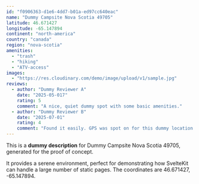 ```yaml
---
id: "f0906363-d1e6-4dd7-b01a-ed97cc640eac"
name: "Dummy Campsite Nova Scotia 49705"
latitude: 46.671427
longitude: -65.147894
continent: "north-america"
country: "canada"
region: "nova-scotia"
amenities:
  - "trash"
  - "hiking"
  - "ATV-access"
images:
  - "https://res.cloudinary.com/demo/image/upload/v1/sample.jpg"
reviews:
  - author: "Dummy Reviewer A"
    date: "2025-05-017"
    rating: 5
    comment: "A nice, quiet dummy spot with some basic amenities."
  - author: "Dummy Reviewer B"
    date: "2025-07-01"
    rating: 4
    comment: "Found it easily. GPS was spot on for this dummy location."
---
```


This is a **dummy description** for Dummy Campsite Nova Scotia 49705, generated for the proof of concept.

It provides a serene environment, perfect for demonstrating how SvelteKit can handle a large number of static pages. The coordinates are 46.671427, -65.147894.
